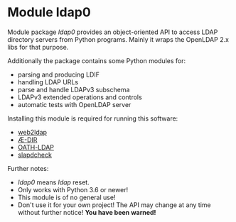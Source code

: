 Module ldap0
============

Module package *ldap0* provides an object-oriented API to access LDAP
directory servers from Python programs. Mainly it wraps the OpenLDAP 2.x
libs for that purpose.

Additionally the package contains some Python modules for:

  * parsing and producing LDIF
  * handling LDAP URLs
  * parse and handle LDAPv3 subschema
  * LDAPv3 extended operations and controls
  * automatic tests with OpenLDAP server

Installing this module is required for running this software:

  * [web2ldap](https://web2ldap.de)
  * [Æ-DIR](https://ae-dir.com)
  * [OATH-LDAP](https://oath-ldap.stroeder.com/)
  * [slapdcheck](https://pypi.org/project/slapdcheck/)

Further notes:

  * _ldap0_ means _ldap_ reset.
  * Only works with Python 3.6 or newer!
  * This module is of no general use!
  * Don't use it for your own project!
    The API may change at any time without further notice!
    **You have been warned!**
